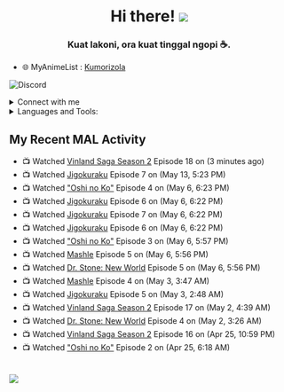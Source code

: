 <h1 align="center">Hi there! <img src="https://media.giphy.com/media/hvRJCLFzcasrR4ia7z/giphy.gif" width="25px"> </h1>
<h3 align="center">Kuat lakoni, ora kuat tinggal ngopi ☕.</h3>

- 🌐 MyAnimeList : [Kumorizola](https://myanimelist.net/animelist/Kumorizola)

![Discord](https://discord.c99.nl/widget/theme-3/761213268009943051.png)
<details>
      <summary>Connect with me</summary>
    <p align="left">
        <a href="https://www.facebook.com/kumori.hartley.1" target="blank"><img align="center"
                src="https://raw.githubusercontent.com/rahuldkjain/github-profile-readme-generator/master/src/images/icons/Social/facebook.svg"
                alt="kumori hartley" height="30" width="40" /></a>
        <a href="https://www.instagram.com/kumorizola/" target="blank"><img align="center"
                src="https://raw.githubusercontent.com/rahuldkjain/github-profile-readme-generator/master/src/images/icons/Social/instagram.svg"
                alt="kumorizola" height="30" width="40" /></a>
        <a href="https://discord.com" target="blank"><img align="center"
                src="https://raw.githubusercontent.com/rahuldkjain/github-profile-readme-generator/master/src/images/icons/Social/discord.svg"
                alt="Kumori#5882" height="30" width="40" /></a>
    </p>
</details>

<details>
    <summary align="left">Languages and Tools:</summary>
<p align="left">
      <a href="https://www.w3schools.com/css/" target="_blank">
        <img src="https://raw.githubusercontent.com/devicons/devicon/master/icons/css3/css3-original-wordmark.svg"
            alt="css3" width="40" height="40" /> </a> <a href="https://www.w3.org/html/" target="_blank"> <img
            src="https://raw.githubusercontent.com/devicons/devicon/master/icons/html5/html5-original-wordmark.svg"
            alt="html5" width="40" height="40" /> </a> <a href="https://www.java.com" target="_blank"> <img
            src="https://raw.githubusercontent.com/devicons/devicon/master/icons/java/java-original.svg" alt="java"
            width="40" height="40" /> </a> <a href="https://developer.mozilla.org/en-US/docs/Web/JavaScript"
            target="_blank"> <img
            src="https://raw.githubusercontent.com/devicons/devicon/master/icons/javascript/javascript-original.svg"
            alt="javascript" width="40" height="40" /> </a> <a href="https://nodejs.org" target="_blank"> <img
            src="https://raw.githubusercontent.com/devicons/devicon/master/icons/nodejs/nodejs-original-wordmark.svg"
            alt="nodejs" width="40" height="40" /> </a> <a href="https://www.python.org" target="_blank"> <img
            src="https://raw.githubusercontent.com/devicons/devicon/master/icons/python/python-original.svg"
            alt="python" width="40" height="40" /> </a> <a href="https://www.typescriptlang.org/" target="_blank"> <img
            src="https://raw.githubusercontent.com/devicons/devicon/master/icons/typescript/typescript-original.svg" 
            alt="typescript" width="40" height="40" /> </a> <a href="https://www.photoshop.com/en" target="_blank"> <img
            src="https://upload.wikimedia.org/wikipedia/commons/a/af/Adobe_Photoshop_CC_icon.svg" alt="photoshop" width="40" height="40"/> </a>
            <a href="https://www.adobe.com/products/premiere.html" target="_blank"> <img
            src="https://upload.wikimedia.org/wikipedia/commons/4/40/Adobe_Premiere_Pro_CC_icon.svg" alt="Premiere pro" width="40" height="40"/> </a>
            <a href="https://www.adobe.com/in/products/illustrator.html" target="_blank"> <img 
            src="https://upload.wikimedia.org/wikipedia/commons/f/fb/Adobe_Illustrator_CC_icon.svg" alt="illustrator" width="40" height="40"/> </a>
      
 </details>
 
 <h2> My Recent MAL Activity</h2>
<!-- MAL_ACTIVITY:start -->

- 📺 Watched [Vinland Saga Season 2](https://MyAnimeList.net/anime.php?id=49387) Episode 18 on (3 minutes ago)
- 📺 Watched [Jigokuraku](https://MyAnimeList.net/anime.php?id=46569) Episode 7 on (May 13, 5:23 PM)
- 📺 Watched ["Oshi no Ko"](https://MyAnimeList.net/anime.php?id=52034) Episode 4 on (May 6, 6:23 PM)
- 📺 Watched [Jigokuraku](https://MyAnimeList.net/anime.php?id=46569) Episode 6 on (May 6, 6:22 PM)
- 📺 Watched [Jigokuraku](https://MyAnimeList.net/anime.php?id=46569) Episode 7 on (May 6, 6:22 PM)
- 📺 Watched [Jigokuraku](https://MyAnimeList.net/anime.php?id=46569) Episode 6 on (May 6, 6:22 PM)
- 📺 Watched ["Oshi no Ko"](https://MyAnimeList.net/anime.php?id=52034) Episode 3 on (May 6, 5:57 PM)
- 📺 Watched [Mashle](https://MyAnimeList.net/anime.php?id=52211) Episode 5 on (May 6, 5:56 PM)
- 📺 Watched [Dr. Stone: New World](https://MyAnimeList.net/anime.php?id=48549) Episode 5 on (May 6, 5:56 PM)
- 📺 Watched [Mashle](https://MyAnimeList.net/anime.php?id=52211) Episode 4 on (May 3, 3:47 AM)
- 📺 Watched [Jigokuraku](https://MyAnimeList.net/anime.php?id=46569) Episode 5 on (May 3, 2:48 AM)
- 📺 Watched [Vinland Saga Season 2](https://MyAnimeList.net/anime.php?id=49387) Episode 17 on (May 2, 4:39 AM)
- 📺 Watched [Dr. Stone: New World](https://MyAnimeList.net/anime.php?id=48549) Episode 4 on (May 2, 3:26 AM)
- 📺 Watched [Vinland Saga Season 2](https://MyAnimeList.net/anime.php?id=49387) Episode 16 on (Apr 25, 10:59 PM)
- 📺 Watched ["Oshi no Ko"](https://MyAnimeList.net/anime.php?id=52034) Episode 2 on (Apr 25, 6:18 AM)

<!-- MAL_ACTIVITY:end -->

  
<h2 align="left"> <img src="https://media.discordapp.net/attachments/918405470073520168/919220018355523584/ezgif.com-gif-maker_1.gif">
